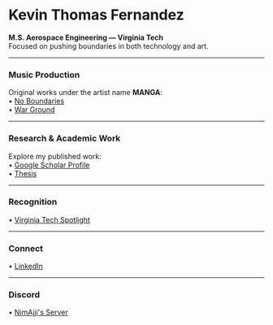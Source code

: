 # Kevin Thomas Fernandez

**M.S. Aerospace Engineering — Virginia Tech**  
Focused on pushing boundaries in both technology and art.

---

### Music Production  
Original works under the artist name **MANGA**:  
• [No Boundaries](https://open.spotify.com/track/1YTtykT5GkZiFMKFKQkWXM?si=10b588e0d1b14c58)  
• [War Ground](https://open.spotify.com/track/2nOXG4dJFw2a5xOWdtfhJI?si=00f985b599f34d74)

---

### Research & Academic Work  
Explore my published work:  
• [Google Scholar Profile](https://scholar.google.com/citations?hl=en&view_op=list_works&gmla=AH8HC4yFQB1XF2yknzpGti_NNXgRxT-PG4Qe1nkeEzSp2oHO8NI0M4cIzTI8Ek8U5rcIgAJIojDHEadp-sIsjA&user=H_eG3ZAAAAAJ)  
• [Thesis](https://virginiatech.primo.exlibrisgroup.com/discovery/fulldisplay?context=L&vid=01VT_INST:01VT_INST&search_scope=MyInst_and_CI&tab=Everything&docid=alma991013646721608646)

---

### Recognition  
• [Virginia Tech Spotlight](https://www.facebook.com/virginiatechaoe/photos/congrats-to-kevin-thomas-fernandez-who-completed-his-masters-degree-this-spring-/714215007801559/?_rdr)

---

### Connect  
• [LinkedIn](https://www.linkedin.com/in/ktf08/)

---

### Discord
• [NimAjji's Server](https://discord.gg/8zzpy3qe)
